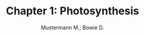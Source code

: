 ---
type        : inbook
author      : "Mustermann M.; Bowie D."
title       : "Chapter 1: Photosynthesis"
booktitle   : Campbell Biology
year        : 2020
publisher   : Acme Publishing House
address     : Musterhausen
pages       : 120-130 
doi         : 10.1016/j.ipm.2015.08.003
---
